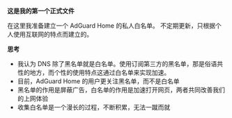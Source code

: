 **这是我的第一个正式文件**

在这里我准备建立一个 AdGuard Home 的私人白名单。
不定期更新，只根据个人使用互联网的特点而建立的。

**思考**
- 我认为 DNS 除了黑名单就是白名单。使用订阅第三方的黑名单，那是俗语共性的地方，而个性的使用特点这通过白名单来实现加速。
- 目前，AdGuard Home 的用户更关注黑名单，而不是白名单
- 黑名单的作用是屏蔽广告，白名单的作用是加速打开网页，两者共同改善我们的上网体验
- 收集白名单是一个漫长的过程，不断积累，无法一蹴而就
